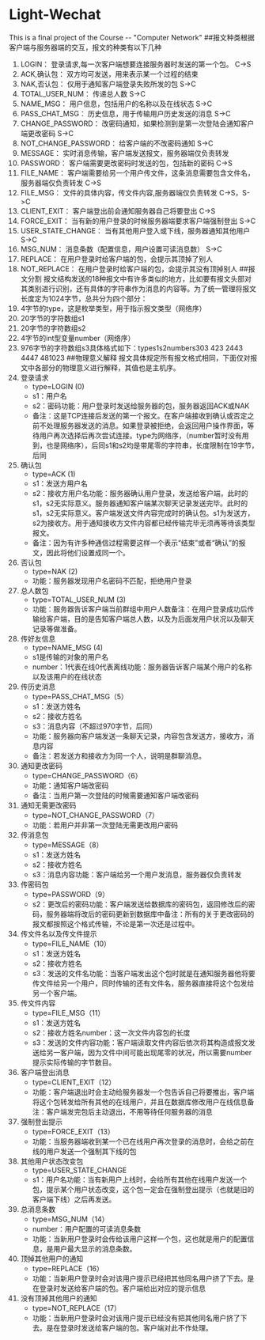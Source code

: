 # Light-Wechat
This is a final project of the Course -- "Computer Network"
##报文种类根据客户端与服务器端的交互，报文的种类有以下几种
1. LOGIN：
   登录请求,每一次客户端想要连接服务器时发送的第一个包。
   C->S
2. ACK,确认包：
   双方均可发送，用来表示某一个过程的结束
3. NAK,否认包：
   仅用于通知客户端登录失败所发的包
   S->C
4. TOTAL_USER_NUM：
   传递总人数
   S->C
5. NAME_MSG：
   用户信息，包括用户的名称以及在线状态
   S->C
6. PASS_CHAT_MSG：
   历史信息，用于传输用户历史发送的消息
   S->C
7. CHANGE_PASSWORD：
   改密码通知，如果检测到是第一次登陆会通知客户端更改密码
   S->C
8. NOT_CHANGE_PASSWORD：
   给客户端的不改密码通知
   S->C
9.  MESSAGE：
    实时消息传输，客户端发送报文，服务器端仅负责转发
10. PASSWORD：
    客户端需要更改密码时发送的包，包括新的密码
    C->S
11. FILE_NAME：
    客户端需要给另一个用户传文件，这条消息需要包含文件名，服务器端仅负责转发
    C->S
12. FILE_MSG：
    文件的具体内容，传文件内容,服务器端仅负责转发
    C->S，S->C
13. CLIENT_EXIT：
    客户端登出前会通知服务器自己将要登出
    C->S
14. FORCE_EXIT：
    当有新的用户登录的时候服务器端要求客户端强制登出
    S->C
15. USER_STATE_CHANGE：
    当有其他用户登入或下线，服务器通知其他用户
    S->C
16. MSG_NUM：
    消息条数（配置信息，用户设置可读消息数）
    S->C
17. REPLACE：
    在用户登录时给客户端的包，会提示其顶掉了别人
18. NOT_REPLACE：
    在用户登录时给客户端的包，会提示其没有顶掉别人
##报文分割
报文结构发送的18种报文中有许多类似的地方，比如要有报文头部对其类别进行识别，还有具体的字符串作为消息的内容等。为了统一管理将报文长度定为1024字节，总共分为四个部分：
1. 4字节的type，这是枚举类型，用于指示报文类型（网络序）
2. 20字节的字符数组s1
3. 20字节的字符数组s2
4. 4字节的int型变量number（网络序）
5. 976字节的字符数组s3具体格式如下：types1s2numbers303 423 2443 4447    481023
##物理意义解释
报文具体规定所有报文格式相同，下面仅对报文中各部分的物理意义进行解释，其值也是主机序。
1. 登录请求
   * type=LOGIN (0)
   * s1：用户名
   * s2：密码功能：用户登录时发送给服务器的包，服务器返回ACK或NAK
   * 备注：这是TCP连接后发送的第一个报文。在客户端接收到确认或否定之前不处理服务器发送的消息。如果登录被拒绝，会返回用户操作界面，等待用户再次选择后再次尝试连接。type为网络序，（number暂时没有用到，也是网络序），后同s1和s2均是带尾零的字符串，长度限制在19字节，后同
2. 确认包
   * type=ACK (1)
   * s1：发送方用户名
   * s2：接收方用户名功能：服务器确认用户登录，发送给客户端，此时的s1，s2无实际意义。服务器通知客户端某次聊天记录发送完毕。此时的s1，s2无实际意义。客户端发送文件内容完成时的确认包。s1为发送方，s2为接收方。用于通知接收方文件内容都已经传输完毕无须再等待该类型报文。
   * 备注：因为有许多种通信过程需要这样一个表示“结束”或者“确认”的报文，因此将他们设置成同一个。
3. 否认包
   * type=NAK (2)
   * 功能：服务器发现用户名密码不匹配，拒绝用户登录
4. 总人数包
   * type=TOTAL_USER_NUM (3)
   * 功能：服务器告诉客户端当前群组中用户人数备注：在用户登录成功后传输给客户端，目的是告知客户端总人数，以及为后面发用户状况以及聊天记录等做准备。
5. 传好友信息
   * type=NAME_MSG (4)
   * s1是传输的对象的用户名
   * number：1代表在线0代表离线功能：服务器告诉客户端某个用户的名称以及该用户的在线状态
6. 传历史消息
   * type=PASS_CHAT_MSG（5）
   * s1：发送方姓名
   * s2：接收方姓名
   * s3：消息内容（不超过970字节，后同）
   * 功能：服务器向客户端发送一条聊天记录，内容包含发送方，接收方，消息内容
   * 备注：若发送方和接收方为同一个人，说明是群聊消息。
7. 通知更改密码
   * type=CHANGE_PASSWORD（6）
   * 功能：通知客户端改密码
   * 备注：当用户第一次登陆的时候需要通知客户端改密码
8. 通知无需更改密码
   * type=NOT_CHANGE_PASSWORD（7）
   * 功能：若用户并非第一次登陆无需更改用户密码
9.  传消息包
    * type=MESSAGE（8）
    * s1：发送方姓名
    * s2：接收方姓名
    * s3：消息内容功能：客户端给另一个用户发消息，服务器仅负责转发
10. 传密码包
    * type=PASSWORD（9）
    * s2：更改后的密码功能：客户端发送给数据库的密码包，返回修改后的密码，服务器端将改后的密码更新到数据库中备注：所有的关于更改密码的报文都按照这个格式传输，不论是第一次还是过程中。
11. 传文件名以及传文件提示
    * type=FILE_NAME（10）
    * s1：发送方姓名
    * s2：接收方姓名
    * s3：发送的文件名功能：当客户端发出这个包时就是在通知服务器他将要传文件给另一个用户，同时传输的还有文件名，服务器直接将这个包发给另一个客户端。
12. 传文件内容
    * type=FILE_MSG（11）
    * s1：发送方姓名
    * s2：接收方姓名number：这一次文件内容包的长度
    * s3：发送的文件内容功能：客户端读取文件内容后依次将其构造成报文发送给另一客户端，因为文件中间可能出现尾零的状况，所以需要number提示实际传输的字节数目。
13. 客户端登出消息
    * type=CLIENT_EXIT（12）
    * 功能：客户端退出时会主动给服务器发一个包告诉自己将要推出，客户端将这个包转发给所有其他的在线用户，并且在数据库修改用户在线信息备注：客户端发完包后主动退出，不用等待任何服务器的消息
14. 强制登出提示
    * type=FORCE_EXIT（13）
    * 功能：当服务器端收到某一个已在线用户再次登录的消息时，会给之前在线的用户发送一个强制其下线的包
15. 其他用户状态改变包
    * type=USER_STATE_CHANGE
    * s1：用户名功能：当有新用户上线时，会给所有其他在线用户发送一个包，提示某个用户状态改变，这个包一定会在强制登出提示（也就是旧的客户端下线）之后再发送。
16. 总消息条数
    * type=MSG_NUM（14）
    * number：用户配置的可读消息条数
    * 功能：当新用户登录时会传给该用户这样一个包，这也就是用户的配置信息，是用户最大显示的消息条数。
17. 顶掉其他用户的通知
    * type=REPLACE（16）
    * 功能：当新用户登录时会对该用户提示已经把其他同名用户挤了下去。是在登录时发送给客户端的包。客户端给出对应的提示信息
18. 没有顶掉其他用户的通知
    * type=NOT_REPLACE（17）
    * 功能：当新用户登录时会对该用户提示已经没有把其他同名用户挤了下去。是在登录时发送给客户端的包。客户端对此不作处理。